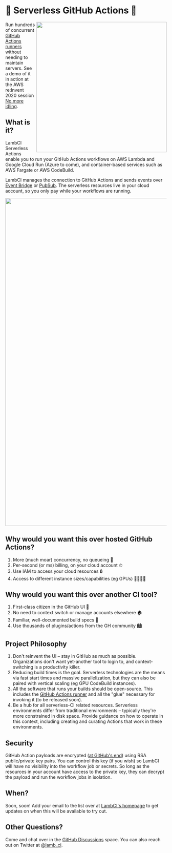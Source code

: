 # 🐑 Serverless GitHub Actions 🚀

<img src="self-hosted.png" width="407" align="right">

Run hundreds of concurrent [GitHub Actions runners](https://docs.github.com/en/free-pro-team@latest/actions/hosting-your-own-runners)
without needing to maintain servers. See a demo of it in action at the AWS re:Invent 2020 session [No more idling](https://www.youtube.com/watch?v=JGdc2tnEhM4).

## What is it?

LambCI Serverless Actions enable you to run your GitHub Actions workflows on AWS Lambda and Google Cloud Run (Azure to come),
and container-based services such as AWS Fargate or AWS CodeBuild.

LambCI manages the connection to GitHub Actions and sends events over [Event Bridge](https://aws.amazon.com/eventbridge/) or [PubSub](https://cloud.google.com/pubsub). The serverless resources live in your cloud account, so you only pay while your workflows are running.

<img src="architecture.png" width="1024">

## Why would you want this over hosted GitHub Actions?

1. More (much moar) concurrency, no queueing 🚀
2. Per-second (or ms) billing, on your cloud account ⏱
3. Use IAM to access your cloud resources 🔒
4. Access to different instance sizes/capabilities (eg GPUs) 👩‍👩‍👧‍👦

## Why would you want this over another CI tool?

1. First-class citizen in the GitHub UI 🎩
2. No need to context switch or manage accounts elsewhere 🏠
3. Familiar, well-documented build specs 📃
4. Use thousands of plugins/actions from the GH community 🏙

## Project Philosophy

1. Don't reinvent the UI – stay in GitHub as much as possible. Organizations don't want yet-another tool to login to, and context-switching is a productivity killer.
2. Reducing build times is the goal. Serverless technologies are the means via fast start times and massive parallelization, but they can also be paired with vertical scaling (eg GPU CodeBuild instances).
3. All the software that runs your builds should be open-source. This includes the [GitHub Actions runner](https://github.com/actions/runner) and all the "glue"  necessary for invoking it (to be released soon).
4. Be a hub for all serverless-CI related resources. Serverless environments differ from traditional environments – typically they're more constrained in disk space. Provide guidance on how to operate in this context, including creating and curating Actions that work in these environments.


## Security

GitHub Action payloads are encrypted ([at GitHub's end](https://github.com/actions/runner/blob/e291ebc58ae5fcf82b8c25b8ea64ba3a2c073617/docs/design/auth.md)) using RSA public/private key pairs. You can control this key (if you wish) so LambCI will have no visibility into the workflow job or secrets. So long as the resources in your account have access to the private key, they can decrypt the payload and run the workflow jobs in isolation.

## When?

Soon, soon! Add your email to the list over at [LambCI's homepage](https://www.lambci.com) to get updates on when this will be available to try out.

## Other Questions?
Come and chat over in the [GitHub Discussions](https://github.com/lambci/serverless-actions/discussions) space. You can also reach out on Twitter at [@lamb_ci](https://twitter.com/lamb_ci).
